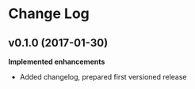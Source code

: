 # Change Log

## v0.1.0 (2017-01-30)

**Implemented enhancements**

- Added changelog, prepared first versioned release
